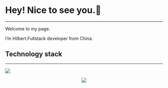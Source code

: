 # Hey! Nice to see you.👋

---

Welcome to my page.

I’m Hilbert.Fullstack developer from China.

## Technology stack

---

![]([https://activity-graph.herokuapp.com/graph?username=moonerhigh&theme=github](https://github-readme-activity-graph.cyclic.app/graph?username=moonerhigh&theme=github))
<div align="center"> <img src="https://visitor-badge.glitch.me/badge?page_id=moonerhigh" /> </div>
